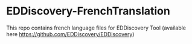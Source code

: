 # EDDiscovery-FrenchTranslation

This repo contains french language files for EDDiscovery Tool (available here https://github.com/EDDiscovery/EDDiscovery)
